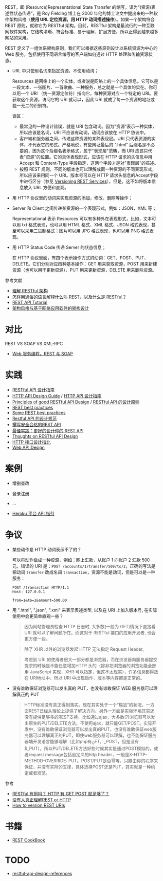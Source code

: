 REST，即 (Resource)Representational State Transfer 的缩写，译为“(资源)表述性状态传递”，是 Roy Fielding 博士在 2000 年他的博士论文中提出来的一种软件架构风格（**使用 URL 定位资源，用 HTTP 动词描述操作**）。如果一个架构符合 REST 原则，就称它为 RESTful 架构。目前，RESTful 架构是最流行的一种互联网软件架构，它结构清晰、符合标准、易于理解、扩展方便，所以正得到越来越多网站的采用。

REST 定义了一组体系架构原则，我们可以根据这些原则设计以系统资源为中心的 Web 服务，包括使用不同语言编写的客户端如何通过 HTTP 处理和传输资源状态。 

- URL 中只使用名词来指定资源，不使用动词；

    Resources 是网络上的一个实体，或者说是网络上的一个具体信息。它可以是一段文本、一张图片、一首歌曲、一种服务，总之就是一个具体的实在。你可以用一个 URI （统一资源定位符）指向它，每种资源对应一个特定的 URI。要获取这个资源，访问它的 URI 就可以，因此 URI 就成了每一个资源的地址或独一无二的识别符。

    误区：
    
    - 最常见的一种设计错误，就是 URI 包含动词。因为"资源"表示一种实体，所以应该是名词，URI 不应该有动词，动词应该放在 HTTP 协议中。
    - 客户端和服务器之间，传递这种资源的某种表现层。URI 只代表资源的实体，不代表它的形式。严格地说，有些网址最后的 ".html" 后缀名是不必要的，因为这个后缀名表示格式，属于"表现层"范畴，而 URI 应该只代表"资源"的位置。它的具体表现形式，应该在 HTTP 请求的头信息中用 Accept 和 Content-Type 字段指定，这两个字段才是对"表现层"的描述。
    - 按照 REST 规则，不同的版本也可以理解成同一种资源的不同表现形式，所以应该采用同一个 URI。版本号可以在 HTTP 请求头信息的Accept字段中进行区分（参见 [Versioning REST Services](http://www.informit.com/articles/article.aspx?p=1566460)）。但是，这不如将版本信息放入 URL 方便和直观。

- 用 HTTP 协议里的动词来实现资源的添加，修改，删除等操作；
- Server 和 Client 之间传递某资源的一个表现形式，例如：JSON，XML 等；

    Representational 表示 Resources 可以有多种外在表现形式，比如，文本可以用 txt 格式表现，也可以用 HTML 格式、XML 格式、JSON 格式表现，甚至可以采用二进制格式；图片可以用 JPG 格式表现，也可以用 PNG 格式表现。

- 用 HTTP Status Code 传递 Server 的状态信息；

    在 HTTP 协议里面，有四个表示操作方式的动词：GET、POST、PUT、DELETE。它们分别对应四种基本操作：GET 用来获取资源，POST 用来新建资源（也可以用于更新资源），PUT 用来更新资源，DELETE 用来删除资源。

参考文献

- [理解 RESTful 架构](http://www.ruanyifeng.com/blog/2011/09/restful.html)
- [怎样用通俗的语言解释什么叫 REST，以及什么是 RESTful？](https://www.zhihu.com/question/28557115)
- [REST API Tutorial ](http://www.restapitutorial.com/)
- [架构风格与基于网络应用软件的架构设计](http://yuedu.baidu.com/ebook/780324fbf121dd36a32d8269)

# 对比
REST VS SOAP VS XML-RPC

- [Web 服务编程，REST 与 SOAP](https://www.ibm.com/developerworks/cn/webservices/0907_rest_soap/)

# 实践

- [RESTful API 设计指南](http://www.ruanyifeng.com/blog/2014/05/restful_api.html)
- [HTTP API Design Guide](https://github.com/interagent/http-api-design) / [HTTP API 设计指南](https://github.com/cocoajin/http-api-design-ZH_CN)
- [Principles of good RESTful API Design](http://codeplanet.io/principles-good-restful-api-design/) / [RESTful API 的设计原则 ](http://www.cnblogs.com/moonz-wu/p/4211626.html)
- [REST best practices](https://bourgeois.me/rest/)
- [Some REST best practices](https://bourgeois.me/rest/)
- [Restful API 的设计规范](http://novoland.github.io/%E8%AE%BE%E8%AE%A1/2015/08/17/Restful%20API%20%E7%9A%84%E8%AE%BE%E8%AE%A1%E8%A7%84%E8%8C%83.html)
- [撰写安全合格的REST API ](http://zhuanlan.zhihu.com/prattle/20034107)
- [最佳实践：更好的设计你的 REST API ](http://www.ibm.com/developerworks/cn/web/1103_chenyan_restapi/)
- [Thoughts on RESTful API Design](https://restful-api-design.readthedocs.org/en/latest/)
- [HTTP 接口设计指北](https://github.com/bolasblack/http-api-guide)
- [Web API Design](https://pages.apigee.com/web-api-design-website-h-ebook-registration.html)

# 案例
- 增删查改
- 登录注册
- ...

- [Heroku 平台 API 指引](https://devcenter.heroku.com/articles/platform-api-reference)
# 争议
- 某些动作是 HTTP 动词表示不了的？

    可以将动作做成一种资源，例如：网上汇款，从账户 1 向账户 2 汇款 500 元，错误的 URI 是：`POST /accounts/1/transfer/500/to/2`，正确的写法是把动词 `transfer` 改成名词 `transaction`，资源不能是动词，但是可以是一种服务：

    ```
    POST /transaction HTTP/1.1
    Host: 127.0.0.1

    from=1&to=2&amount=500.00
    ```

- 用 ".html", ".json", ".xml" 来表示表述类型, 以及在 URI 上加入版本号, 在实际使用中会更简单直观一些？

    > 因为网站管理员检查 HTTP 日志时, 大多数(一般为 GET)情况下直接看 URI 就可以了解问题所在。而这对于 RESTful 接口的应用开发者, 也会更方便一些。

    > 除了 XHR 以外的浏览器发起 HTTP 无法指定 Request Header。

    > 考虑到 URI 的使用者很大一部分都是浏览器，而在浏览器向服务器提交提求的时候是不能任意增加HTTP 头的（除非把浏览器的浏览功能全部用 JavaScript 实现，XHR 可以指定，但这不太现实），许多信息都得放在 URI地址中。所以 URI 中出现动作、版本等内容都是正常的。


- 没有谁敢保证浏览器可以发出真的 PUT，也没有谁敢保证 WEB 服务器可以理解真正的 PUT

    > HTTP标准没有真正得到落实。现在其实处于一个“尴尬”的状况，一方面REST已经从理论上提供了解决方向，另外一方面是实际环境其实还没有提供足够多的REST支持。比如通过ajax，大多数(?)浏览器可以发出原生的PUT/DELETE方法，不使用ajax，就只能GET/POST。实际开发中，没有谁敢保证浏览器可以发出真的PUT，也没有谁敢保证web服务器可以理解真正的PUT，即使web服务器可以理解，也不能保证服务器端开发语言能够理解（比如php有$_GET，$_POST，但是没有$_PUT）。所以PUT/DELETE方法好些时候其实是通过POST模拟的，或者request message包括自定义的http header，一般是X-HTTP-METHOD-OVERRIDE: PUT。POST/PUT是否幂等，只能由你的程序来保证，并没有实际的支撑，具体选择POST还是PUT，其实就是一种约定或者规范。

参考

- [RESTful 有用吗？ HTTP 有 GET POST 就足够了？](https://www.v2ex.com/t/340607)
- [没有人真正理解REST or HTTP](http://www.jdon.com/41716)
- [How to version REST URIs](http://stackoverflow.com/questions/972226/how-to-version-rest-uris)

# 书籍
- [REST CookBook](http://restcookbook.com/)

# TODO
- [restful-api-design-references](https://github.com/aisuhua/restful-api-design-references)

